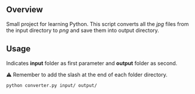 ## Overview

Small project for learning Python. This script converts all the _jpg_ files from the input directory to _png_ and save them into output directory.

## Usage

Indicates **input** folder as first parameter and **output** folder as second.

⚠️ Remember to add the slash at the end of each folder directory.

`python converter.py input/ output/`
